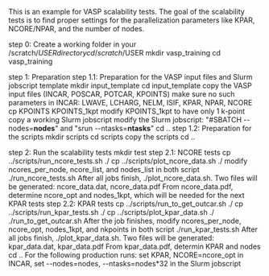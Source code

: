This is an example for VASP scalability tests. The goal of 
the scalability tests is to find proper settings for the 
parallelization parameters like KPAR, NCORE/NPAR, and the 
number of nodes.

step 0: Create a working folder in your /scratch/$USER directory
   cd /scratch/$USER
    mkdir vasp_training
    cd vasp_training

step 1: Preparation
step 1.1: Preparation for the VASP input files and Slurm jobscript template
    mkdir input_template
    cd input_template
     copy the VASP input files (INCAR, POSCAR, POTCAR, KPOINTS)
     make sure no such parameters in INCAR: LWAVE, LCHARG, NELM, ISIF, KPAR, NPAR, NCORE
     cp KPOINTS KPOINTS_1kpt
     modify KPOINTS_1kpt to have only 1 k-point
     copy a working Slurm jobscript
     modify the Slurm jobscript: "#SBATCH --nodes=__nodes__" and "srun --ntasks=__ntasks__"
    cd ..
step 1.2: Preparation for the scripts
    mkdir scripts
    cd scripts
     copy the scripts
    cd ..

step 2: Run the scalability tests
    mkdir test
step 2.1: NCORE tests
     cp ../scripts/run_ncore_tests.sh ./
     cp ../scripts/plot_ncore_data.sh ./
     modify ncores_per_node, ncore_list, and nodes_list in both script
     ./run_ncore_tests.sh
     After all jobs finish, ./plot_ncore_data.sh. Two files will be generated: ncore_data.dat, ncore_data.pdf
     From ncore_data.pdf, determine ncore_opt and nodes_1kpt, which will be needed for the next KPAR tests
step 2.2: KPAR tests
     cp ../scripts/run_to_get_outcar.sh ./
     cp ../scripts/run_kpar_tests.sh ./
     cp ../scripts/plot_kpar_data.sh ./
     ./run_to_get_outcar.sh
     After the job finishes, modify ncores_per_node, ncore_opt, nodes_1kpt, and nkpoints in both script
     ./run_kpar_tests.sh
     After all jobs finish, ./plot_kpar_data.sh. Two files will be generated: kpar_data.dat, kpar_data.pdf
     From kpar_data.pdf, determin KPAR and nodes
    cd ..
    For the following production runs: set KPAR, NCORE=ncore_opt in INCAR, set --nodes=nodes, --ntasks=nodes*32 in the Slurm jobscript
